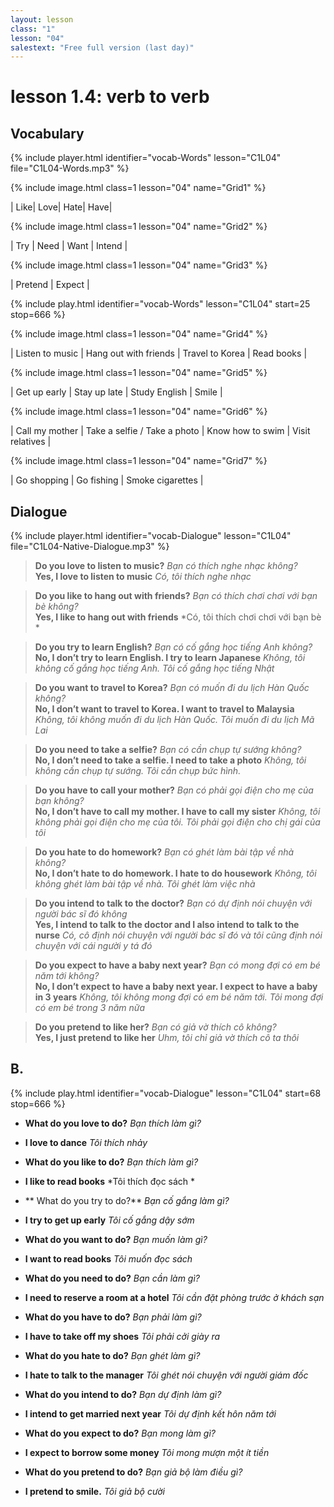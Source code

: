 ```yaml
---
layout: lesson
class: "1"
lesson: "04"
salestext: "Free full version (last day)"
---
```


# lesson 1.4: verb to verb 

## Vocabulary
{% include player.html identifier="vocab-Words" lesson="C1L04" file="C1L04-Words.mp3" %}

{% include image.html class=1 lesson="04" name="Grid1" %}

| Like| Love| Hate| Have| 


{% include image.html class=1 lesson="04" name="Grid2" %}

| Try | Need | Want | Intend | 

{% include image.html class=1 lesson="04" name="Grid3" %}

| Pretend  | Expect |





{% include play.html identifier="vocab-Words" lesson="C1L04" start=25 stop=666 %}

{% include image.html class=1 lesson="04" name="Grid4" %}

| Listen to music | Hang out with friends | Travel to Korea | Read books | 

{% include image.html class=1 lesson="04" name="Grid5" %}

| Get up early  | Stay up late  | Study English | Smile | 

{% include image.html class=1 lesson="04" name="Grid6" %}

| Call my mother | Take a selfie / Take a photo  | Know how to swim | Visit relatives  | 

{% include image.html class=1 lesson="04" name="Grid7" %}

| Go shopping | Go fishing |  Smoke cigarettes  |





## Dialogue
{% include player.html identifier="vocab-Dialogue" lesson="C1L04" file="C1L04-Native-Dialogue.mp3" %}


> **Do you love to listen to music?** *Bạn có thích nghe nhạc không?*  
> **Yes, I love to listen to music** *Có, tôi thích nghe nhạc*  

> **Do you like to hang out with friends?** *Bạn có thích chơi chơi với bạn bè không?*    
> **Yes, I like to hang out with friends** *Có, tôi thích chơi chơi với bạn bè *    


> **Do you try to learn English?** *Bạn có cố gắng học tiếng Anh không?*  
> **No, I don’t try to learn English. I try to learn Japanese** *Không, tôi không cố gắng học tiếng Anh. Tôi cố gắng học tiếng Nhật*  

> **Do you want to travel to Korea?** *Bạn có muốn đi du lịch Hàn Quốc không?*  
> **No, I don’t want to travel to Korea. I want to travel to Malaysia** *Không, tôi không muốn đi du lịch Hàn Quốc. Tôi muốn đi du lịch Mã Lai*  

> **Do you need to take a selfie?** *Bạn có cần chụp tự sướng không?*  
> **No, I don’t need to take a selfie. I need to take a photo** *Không, tôi không cần chụp tự sướng. Tôi cần chụp bức hình.*  

> **Do you have to call your mother?** *Bạn có phải gọi điện cho mẹ của bạn không?*  
> **No, I don’t have to call my mother. I have to call my sister** *Không, tôi không phải gọi điện cho mẹ của tôi. Tôi phải gọi điện cho chị gái của tôi*  

> **Do you hate to do homework?** *Bạn có ghét làm bài tập về nhà không?*  
> **No, I don’t hate to do homework. I hate to do housework** *Không, tôi không ghét làm bài tập về nhà. Tôi ghét làm việc nhà*  

> **Do you intend to talk to the doctor?** *Bạn có dự định nói chuyện với người bác sĩ đó không*  
> **Yes, I intend to talk to the doctor and I also intend to talk to the nurse** *Có, cô định nói chuyện với người bác sĩ đó và tôi cũng định nói chuyện với cái người y tá đó*  

> **Do you expect to have a baby next year?** *Bạn có mong đợi có em bé năm tới không?*  
> **No, I don’t expect to have a baby next year. I expect to have a baby in 3 years** *Không, tôi không mong đợi có em bé năm tới. Tôi mong đợi có em bé trong 3 năm nữa*  

> **Do you pretend to like her?** *Bạn có giả vờ thích cô không?*  
> **Yes, I just pretend to like her** *Uhm, tôi chỉ giả vờ thích cô ta thôi*  


## B.
{% include play.html identifier="vocab-Dialogue" lesson="C1L04" start=68 stop=666 %}

- **What do you love to do?** *Bạn thích làm gì?*
- **I love to dance** *Tôi thích nhảy*

- **What do you like to do?** *Bạn thích làm gì?*
- **I like to read books** *Tôi thích đọc sách *

- ** What do you try to do?** *Bạn cố gắng làm gì?*
- **I try to get up early** *Tôi cố gắng dậy sớm*

- **What do you want to do?** *Bạn muốn làm gì?*
- **I want to read books** *Tôi muốn đọc sách*

- **What do you need to do?** *Bạn cần làm gì?*
- **I need to reserve a room at a hotel** *Tôi cần đặt phòng trước ở khách sạn*

- **What do you have to do?** *Bạn phải làm gì?*
- **I have to take off my shoes** *Tôi phải cởi giày ra*

- **What do you hate to do?** *Bạn ghét làm gì?*
- **I hate to talk to the manager** *Tôi ghét nói chuyện với người giám đốc*

- **What do you intend to do?** *Bạn dự định làm gì?*
- **I intend to get married next year** *Tôi dự định kết hôn năm tới*

- **What do you expect to do?** *Bạn mong làm gì?*
- **I expect to borrow some money** *Tôi mong mượn một ít tiền*

- **What do you pretend to do?** *Bạn giả bộ làm điều gì?*
- **I pretend to smile.** *Tôi giả bộ cười*

 
 